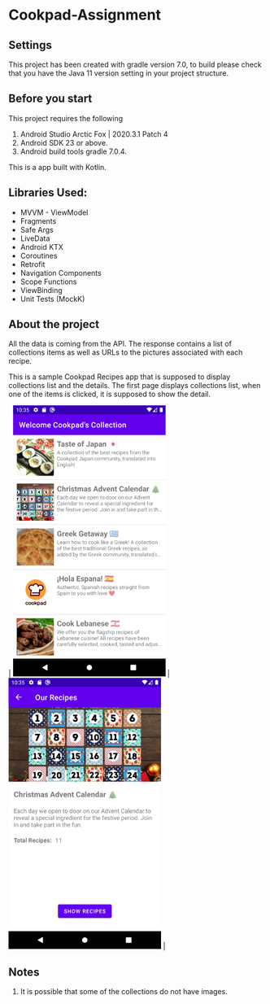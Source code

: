 # Cookpad-Assignment


## Settings

This project has been created with gradle version 7.0, to build please check that you have the Java 11 version setting in your project structure.

## Before you start
This project requires the following

1. Android Studio Arctic Fox | 2020.3.1 Patch 4
2. Android SDK 23 or above.
3. Android build tools gradle 7.0.4.

This is a app built with Kotlin.

## Libraries Used:
- MVVM - ViewModel
- Fragments
- Safe Args
- LiveData
- Android KTX
- Coroutines
- Retrofit
- Navigation Components
- Scope Functions
- ViewBinding
- Unit Tests (MockK)

## About the project
All the data is coming from the API.
The response contains a list of collections items as well as URLs to the pictures associated with each recipe.

This is a sample Cookpad Recipes app that is supposed to display collections list and the details.
The first page displays collections list, when one of the items is clicked, it is supposed to show the detail.

| ![](screenshots/picture_1.png) | ![](screenshots/picture_2.png) |

## Notes
1. It is possible that some of the collections do not have images.




